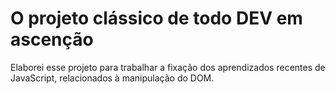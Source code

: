 # O projeto clássico de todo DEV em ascenção

Elaborei esse projeto para trabalhar a fixação dos aprendizados recentes de JavaScript, relacionados à manipulação do DOM.